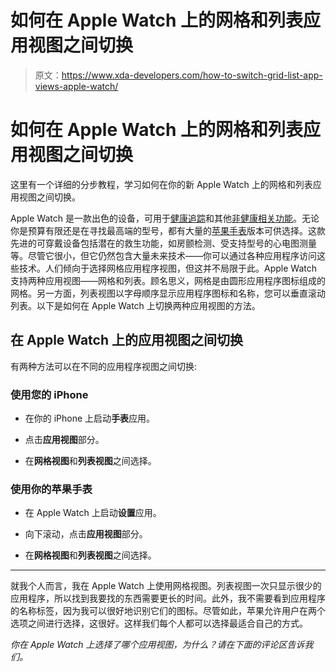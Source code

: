 # 如何在 Apple Watch 上的网格和列表应用视图之间切换

> 原文：<https://www.xda-developers.com/how-to-switch-grid-list-app-views-apple-watch/>

# 如何在 Apple Watch 上的网格和列表应用视图之间切换

这里有一个详细的分步教程，学习如何在你的新 Apple Watch 上的网格和列表应用视图之间切换。

Apple Watch 是一款出色的设备，可用于[健康追踪](https://www.xda-developers.com/apple-watch-series-7-fitness/)和其他[非健康相关功能](https://www.xda-developers.com/apple-watch-more-than-fitness/)。无论你是预算有限还是在寻找最高端的型号，都有大量的[苹果手表](https://www.xda-developers.com/best-apple-watch/)版本可供选择。这款先进的可穿戴设备包括潜在的救生功能，如房颤检测、受支持型号的心电图测量等。尽管它很小，但它仍然包含大量未来技术——你可以通过各种应用程序访问这些技术。人们倾向于选择网格应用程序视图，但这并不局限于此。Apple Watch 支持两种应用视图——网格和列表。顾名思义，网格是由圆形应用程序图标组成的网格。另一方面，列表视图以字母顺序显示应用程序图标和名称，您可以垂直滚动列表。以下是如何在 Apple Watch 上切换两种应用视图的方法。

## 在 Apple Watch 上的应用视图之间切换

有两种方法可以在不同的应用程序视图之间切换:

### 使用您的 iPhone

*   在你的 iPhone 上启动**手表**应用。

*   点击**应用视图**部分。

*   在**网格视图**和**列表视图**之间选择。

### 使用你的苹果手表

*   在 Apple Watch 上启动**设置**应用。

*   向下滚动，点击**应用视图**部分。

*   在**网格视图**和**列表视图**之间选择。

* * *

就我个人而言，我在 Apple Watch 上使用网格视图。列表视图一次只显示很少的应用程序，所以找到我要找的东西需要更长的时间。此外，我不需要看到应用程序的名称标签，因为我可以很好地识别它们的图标。尽管如此，苹果允许用户在两个选项之间进行选择，这很好。这样我们每个人都可以选择最适合自己的方式。

*你在 Apple Watch 上选择了哪个应用视图，为什么？请在下面的评论区告诉我们。*